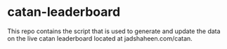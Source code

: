 # catan-leaderboard

This repo contains the script that is used to generate and update the data on the live catan leaderboard located at jadshaheen.com/catan.
